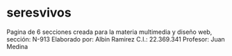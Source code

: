 # seresvivos
Pagina de 6 secciones creada para la materia multimedia y diseño web, sección: N-913
Elaborado por: Albin Ramirez C.I.: 22.369.341
Profesor: Juan Medina
